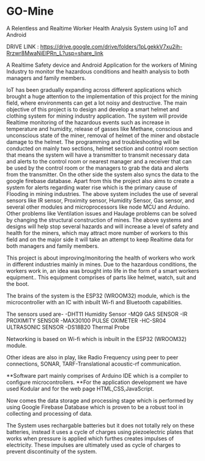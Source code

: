 # GO-Mine
A Relentless and Realtime Worker Health Analysis System using IoT and Android

DRIVE LINK : https://drive.google.com/drive/folders/1pLgekkV7xu2ih-Rrzwr8MwaNiElPRn_L?usp=share_link

A Realtime Safety device and Android Application for the workers of Mining Industry to monitor the hazardous conditions and health analysis to both managers and family members.

IoT has been gradually expanding across different applications which brought a huge attention to the implementation of this project for the mining field, where environments can get a lot noisy and destructive. The main objective of this project is to design and develop a smart helmet and clothing system for mining industry application. The system will provide Realtime monitoring of the hazardous events such as increase in temperature and humidity, release of gasses like Methane, conscious and unconscious state of the miner, removal of helmet of the miner and obstacle damage to the helmet. The programming and troubleshooting will be conducted on mainly two sections, helmet section and control room section that means the system will have a transmitter to transmit necessary data and alerts to the control room or nearest manager and a receiver that can be used by the control room or the managers to grab the data and alerts from the transmitter. On the other side the system also syncs the data to the google firebase database. Apart from this the project also aims to create a system for alerts regarding water rise which is the primary cause of Flooding in mining industries. The above system includes the use of several sensors like IR sensor, Proximity sensor, Humidity Sensor, Gas sensor, and several other modules and microprocessors like node MCU and Arduino. Other problems like Ventilation issues and Haulage problems can be solved by changing the structural construction of mines. The above systems and designs will help stop several hazards and will increase a level of safety and health for the miners, which may attract more number of workers to this field and on the major side it will take an attempt to keep Realtime data for both managers and family members.

This project is about improving/monitoring the health of workers who work in different industries mainly in mines. Due to the hazardous conditions, the workers work in, an idea was brought into life in the form of a smart workers equipment.. This equipment comprises of parts like helmet, watch, suit and the boot.

The brains of the system is the ESP32 (WROOM32) module, which is the microcontroller with an IC with inbuilt Wi-fi and Bluetooth capabilities.

The sensors used are- -DHT11 Humidity Sensor -MQ9 GAS SENSOR -IR PROXIMITY SENSOR -MAX30100 PULSE OXIMETER -HC-SR04 ULTRASONIC SENSOR -DS18B20 Thermal Probe

Networking is based on Wi-fi which is inbuilt in the ESP32 (WROOM32) module.

Other ideas are also in play, like Radio Frequency using peer to peer connections, SONAR, TARF-Translational acoustic-rf communication.

**Software part mainly comprises of Arduino IDE which is a compiler to configure microcontrollers. **For the application development we have used Kodular and for the web page HTML,CSS,JavaScript.

Now comes the data storage and processing stage which is performed by using Google Firebase Database which is proven to be a robust tool in collecting and processing of data.

The System uses rechargable batteries but it does not totally rely on these batteries, instead it uses a cycle of charges using piezoelectric plates that works when pressure is applied which furthes creates impulses of electricity. These impulses are ultimately used as cycle of charges to prevent discontinuity of the system.
